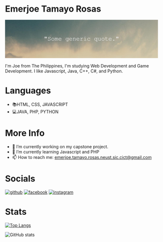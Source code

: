 # Emerjoe Tamayo Rosas

![<hr>](https://github.com/RE-Tamayo/RE-Tamayo/blob/a5c33dd4073e52ca2204f3937f50fd843b9aad5c/_Some_generic_quote._.png)

I'm Joe from The Philippines, I'm studying Web Development and Game Development. I like Javascript, Java, C++, C#, and Python.

# Languages
 - 📚HTML, CSS, JAVASCRIPT
 - 💻JAVA, PHP, PYTHON

# More Info
 - 🔭 I’m currently working on my capstone project. 
 - 🌱 I’m currently learning Javascript and PHP 
 - 📫 How to reach me: emerjoe.tamayo.rosas.neust.sic.cict@gmail.com 

# Socials
[<img src='https://cdn.jsdelivr.net/npm/simple-icons@3.0.1/icons/github.svg' alt='github' height='40'>](https://github.com/RE-Tamayo)  [<img src='https://cdn.jsdelivr.net/npm/simple-icons@3.0.1/icons/facebook.svg' alt='facebook' height='40'>](https://www.facebook.com/EmerjoeRosas)  [<img src='https://cdn.jsdelivr.net/npm/simple-icons@3.0.1/icons/instagram.svg' alt='instagram' height='40'>](https://www.instagram.com/RE_Tamayo/) 

# Stats

[![Top Langs](https://github-readme-stats.vercel.app/api/top-langs/?username=RE-Tamayo)](https://github.com/anuraghazra/github-readme-stats)

![GitHub stats](https://github-readme-stats.vercel.app/api?username=RE-Tamayo&show_icons=true)  

